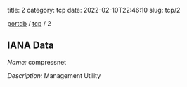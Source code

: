 title: 2
category: tcp
date: 2022-02-10T22:46:10
slug: tcp/2

[portdb](/) / [tcp](/category/tcp.html) / 2


## IANA Data

_Name:_ compressnet

_Description:_ Management Utility

